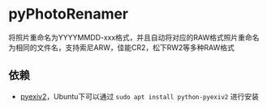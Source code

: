 # pyPhotoRenamer
将照片重命名为YYYYMMDD-xxx格式，并且自动将对应的RAW格式照片重命名为相同的文件名，支持索尼ARW，佳能CR2，松下RW2等多种RAW格式

## 依赖
* [pyexiv2](http://tilloy.net/dev/pyexiv2/overview.html)，Ubuntu下可以通过 `sudo apt install python-pyexiv2` 进行安装
